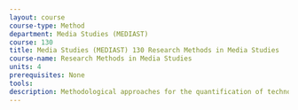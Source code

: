 ```yaml
---
layout: course 
course-type: Method
department: Media Studies (MEDIAST)
course: 130
title: Media Studies (MEDIAST) 130 Research Methods in Media Studies
course-name: Research Methods in Media Studies
units: 4
prerequisites: None
tools: 
description: Methodological approaches for the quantification of technological risk and risk based decision making. Probabilistic safety assessment, human health risks, environmental and ecological risk analysis.
---
```

